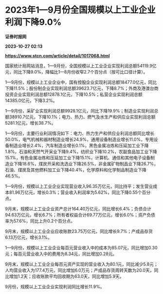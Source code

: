 # 2023年1—9月份全国规模以上工业企业利润下降9.0%
**证券时报网**

**2023-10-27 02:13**

**https://www.stcn.com/article/detail/1017068.html**

国家统计局网站消息，1—9月份，全国规模以上工业企业实现利润总额54119.9亿元，同比下降9.0%，降幅比1—8月份收窄2.7个百分点（按可比口径计算）。

1—9月份，规模以上工业企业中，国有控股企业实现利润总额18477.0亿元，同比下降11.5%；股份制企业实现利润总额39623.7亿元，下降8.7%；外商及港澳台商投资企业实现利润总额12878.1亿元，下降10.5%；私营企业实现利润总额14385.0亿元，下降3.2%。

1—9月份，采矿业实现利润总额9928.1亿元，同比下降19.9%；制造业实现利润总额38910.7亿元，下降10.1%；电力、热力、燃气及水生产和供应业实现利润总额5281.1亿元，增长38.7%。

1—9月份，主要行业利润情况如下：电力、热力生产和供应业利润总额同比增长50.0%，电气机械和器材制造业增长24.9%，通用设备制造业增长11.0%，专用设备制造业增长2.4%，汽车制造业增长0.1%，黑色金属冶炼和压延加工业下降1.8%，石油和天然气开采业下降9.4%，纺织业下降10.2%，农副食品加工业下降15.1%，有色金属冶炼和压延加工业下降15.1%，计算机、通信和其他电子设备制造业下降18.6%，煤炭开采和洗选业下降26.5%，非金属矿物制品业下降26.7%，石油、煤炭及其他燃料加工业下降40.4%，化学原料和化学制品制造业下降46.5%。

1—9月份，规模以上工业企业实现营业收入96.35万亿元，同比持平；发生营业成本81.96万亿元，增长0.3%；营业收入利润率为5.62%，同比下降0.55个百分点。

9月末，规模以上工业企业资产总计164.40万亿元，同比增长6.4%；负债合计94.63万亿元，增长6.7%；所有者权益合计69.77万亿元，增长6.0%；资产负债率为57.6%，同比上升0.2个百分点。

9月末，规模以上工业企业应收账款23.75万亿元，同比增长9.7%；产成品存货6.13万亿元，增长3.1%。

1—9月份，规模以上工业企业每百元营业收入中的成本为85.07元，同比增加0.30元；每百元营业收入中的费用为8.34元，同比增加0.28元。

9月末，规模以上工业企业每百元资产实现的营业收入为80.1元，同比减少5.8元；人均营业收入为177.4万元，同比增加6.0万元；产成品存货周转天数为20.0天，同比增加1.2天；应收账款平均回收期为63.0天，同比增加5.9天。

9月份，规模以上工业企业实现利润同比增长11.9%。